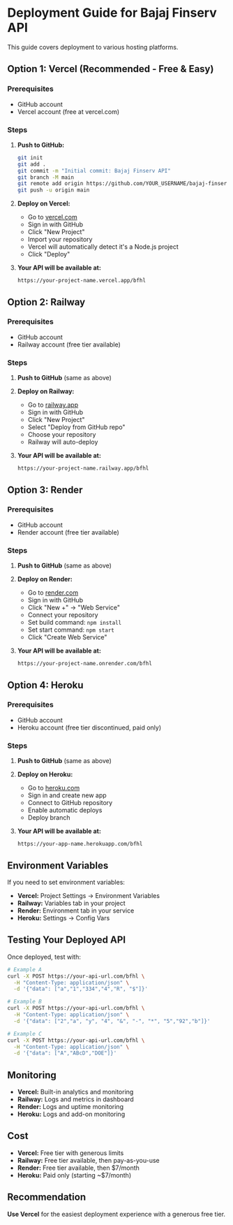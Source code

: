 # Deployment Guide for Bajaj Finserv API

This guide covers deployment to various hosting platforms.

## Option 1: Vercel (Recommended - Free & Easy)

### Prerequisites
- GitHub account
- Vercel account (free at vercel.com)

### Steps
1. **Push to GitHub:**
   ```bash
   git init
   git add .
   git commit -m "Initial commit: Bajaj Finserv API"
   git branch -M main
   git remote add origin https://github.com/YOUR_USERNAME/bajaj-finserv-api.git
   git push -u origin main
   ```

2. **Deploy on Vercel:**
   - Go to [vercel.com](https://vercel.com)
   - Sign in with GitHub
   - Click "New Project"
   - Import your repository
   - Vercel will automatically detect it's a Node.js project
   - Click "Deploy"

3. **Your API will be available at:**
   ```
   https://your-project-name.vercel.app/bfhl
   ```

## Option 2: Railway

### Prerequisites
- GitHub account
- Railway account (free tier available)

### Steps
1. **Push to GitHub** (same as above)

2. **Deploy on Railway:**
   - Go to [railway.app](https://railway.app)
   - Sign in with GitHub
   - Click "New Project"
   - Select "Deploy from GitHub repo"
   - Choose your repository
   - Railway will auto-deploy

3. **Your API will be available at:**
   ```
   https://your-project-name.railway.app/bfhl
   ```

## Option 3: Render

### Prerequisites
- GitHub account
- Render account (free tier available)

### Steps
1. **Push to GitHub** (same as above)

2. **Deploy on Render:**
   - Go to [render.com](https://render.com)
   - Sign in with GitHub
   - Click "New +" → "Web Service"
   - Connect your repository
   - Set build command: `npm install`
   - Set start command: `npm start`
   - Click "Create Web Service"

3. **Your API will be available at:**
   ```
   https://your-project-name.onrender.com/bfhl
   ```

## Option 4: Heroku

### Prerequisites
- GitHub account
- Heroku account (free tier discontinued, paid only)

### Steps
1. **Push to GitHub** (same as above)

2. **Deploy on Heroku:**
   - Go to [heroku.com](https://heroku.com)
   - Sign in and create new app
   - Connect to GitHub repository
   - Enable automatic deploys
   - Deploy branch

3. **Your API will be available at:**
   ```
   https://your-app-name.herokuapp.com/bfhl
   ```

## Environment Variables

If you need to set environment variables:

- **Vercel:** Project Settings → Environment Variables
- **Railway:** Variables tab in your project
- **Render:** Environment tab in your service
- **Heroku:** Settings → Config Vars

## Testing Your Deployed API

Once deployed, test with:

```bash
# Example A
curl -X POST https://your-api-url.com/bfhl \
  -H "Content-Type: application/json" \
  -d '{"data": ["a","1","334","4","R", "$"]}'

# Example B
curl -X POST https://your-api-url.com/bfhl \
  -H "Content-Type: application/json" \
  -d '{"data": ["2","a", "y", "4", "&", "-", "*", "5","92","b"]}'

# Example C
curl -X POST https://your-api-url.com/bfhl \
  -H "Content-Type: application/json" \
  -d '{"data": ["A","ABcD","DOE"]}'
```

## Monitoring

- **Vercel:** Built-in analytics and monitoring
- **Railway:** Logs and metrics in dashboard
- **Render:** Logs and uptime monitoring
- **Heroku:** Logs and add-on monitoring

## Cost

- **Vercel:** Free tier with generous limits
- **Railway:** Free tier available, then pay-as-you-use
- **Render:** Free tier available, then $7/month
- **Heroku:** Paid only (starting ~$7/month)

## Recommendation

**Use Vercel** for the easiest deployment experience with a generous free tier.
